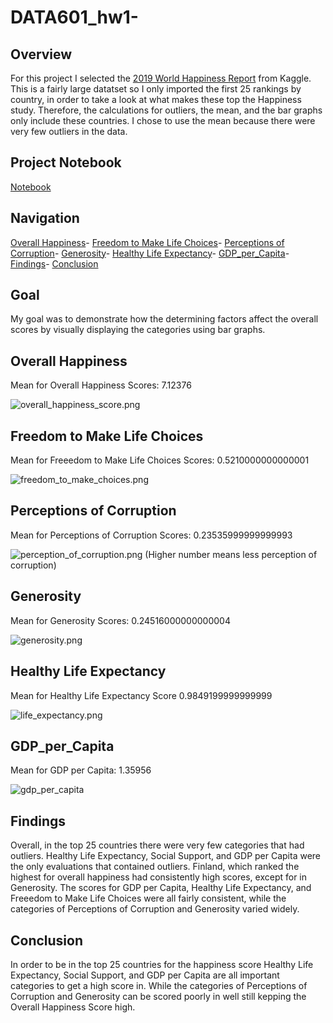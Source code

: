 # DATA601_hw1-

## Overview  
For this project I selected the [2019 World Happiness Report](https://www.kaggle.com/unsdsn/world-happiness) from Kaggle. This is a fairly large datatset so I only imported the first 25 rankings by country, in order to take a look at what makes these top the Happiness study. Therefore, the calculations for outliers, the mean, and the bar graphs only include these countries. I chose to use the mean because there were very few outliers in the data.

## Project Notebook
[Notebook](https://github.com/Oliviad27/DATA610_hw1-/blob/master/DATA601_hw1.ipynb)

## Navigation
[Overall Happiness](https://github.com/Oliviad27/DATA610_hw1-#overall-happiness)-
[Freedom to Make Life Choices](https://github.com/Oliviad27/DATA610_hw1-#freedom-to-make-life-choices)-
[Perceptions of Corruption](https://github.com/Oliviad27/DATA610_hw1-#perceptions-of-corruption)-
[Generosity](https://github.com/Oliviad27/DATA610_hw1-#generosity)-
[Healthy Life Expectancy](https://github.com/Oliviad27/DATA610_hw1-#healthy-life-expectancy)-
[GDP_per_Capita](https://github.com/Oliviad27/DATA610_hw1-#gdp_per_capita)-
[Findings](https://github.com/Oliviad27/DATA610_hw1-#findings)-
[Conclusion](https://github.com/Oliviad27/DATA610_hw1-#conclusion)

## Goal
My goal was to demonstrate how the determining factors affect the overall scores by visually displaying the categories using bar graphs. 

## Overall Happiness
Mean for Overall Happiness Scores: 7.12376

![overall_happiness_score.png](https://github.com/Oliviad27/DATA610_hw1-/blob/master/overall_happiness_score.png) 

## Freedom to Make Life Choices
Mean for Freeedom to Make Life Choices Scores: 0.5210000000000001

![freedom_to_make_choices.png](https://github.com/Oliviad27/DATA610_hw1-/blob/master/freedom_to_make_choices.png)

## Perceptions of Corruption
Mean for Perceptions of Corruption Scores: 0.23535999999999993

![perception_of_corruption.png](https://github.com/Oliviad27/DATA610_hw1-/blob/master/perception_of_corruption.png)
(Higher number means less perception of corruption)

## Generosity
Mean for Generosity Scores: 0.24516000000000004

![generosity.png](https://github.com/Oliviad27/DATA610_hw1-/blob/master/generosity_score.png)

## Healthy Life Expectancy
Mean for Healthy Life Expectancy Score 0.9849199999999999

![life_expectancy.png](https://github.com/Oliviad27/DATA610_hw1-/blob/master/life_expectancy.png)

## GDP_per_Capita
Mean for GDP per Capita: 1.35956

![gdp_per_capita](https://github.com/Oliviad27/DATA610_hw1-/blob/master/gdp_per_capita.png)

## Findings
Overall, in the top 25 countries there were very few categories that had outliers. Healthy Life Expectancy, Social Support, and GDP per Capita were the only evaluations that contained outliers. Finland, which ranked the highest for overall happiness had consistently high scores, except for in Generosity. The scores for GDP per Capita, Healthy Life Expectancy, and Freeedom to Make Life Choices were all fairly consistent, while the categories of Perceptions of Corruption and Generosity varied widely. 

## Conclusion
In order to be in the top 25 countries for the happiness score Healthy Life Expectancy, Social Support, and GDP per Capita are all important categories to get a high score in. While the categories of Perceptions of Corruption and Generosity can be scored poorly in well still kepping the Overall Happiness Score high.
